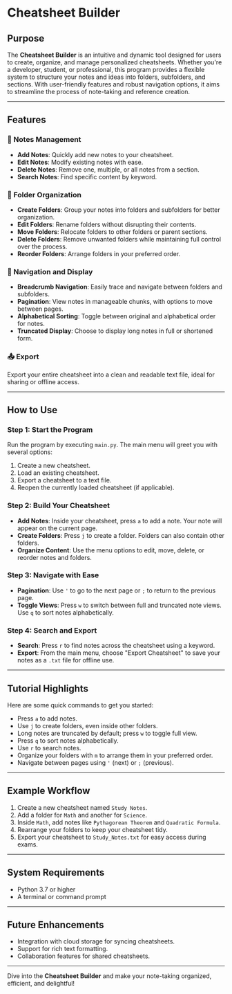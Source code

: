 
# Cheatsheet Builder

## Purpose
The **Cheatsheet Builder** is an intuitive and dynamic tool designed for users to create, organize, and manage personalized cheatsheets. Whether you're a developer, student, or professional, this program provides a flexible system to structure your notes and ideas into folders, subfolders, and sections. With user-friendly features and robust navigation options, it aims to streamline the process of note-taking and reference creation.

---

## Features

### 📝 Notes Management
- **Add Notes**: Quickly add new notes to your cheatsheet.
- **Edit Notes**: Modify existing notes with ease.
- **Delete Notes**: Remove one, multiple, or all notes from a section.
- **Search Notes**: Find specific content by keyword.

### 📂 Folder Organization
- **Create Folders**: Group your notes into folders and subfolders for better organization.
- **Edit Folders**: Rename folders without disrupting their contents.
- **Move Folders**: Relocate folders to other folders or parent sections.
- **Delete Folders**: Remove unwanted folders while maintaining full control over the process.
- **Reorder Folders**: Arrange folders in your preferred order.

### 🔄 Navigation and Display
- **Breadcrumb Navigation**: Easily trace and navigate between folders and subfolders.
- **Pagination**: View notes in manageable chunks, with options to move between pages.
- **Alphabetical Sorting**: Toggle between original and alphabetical order for notes.
- **Truncated Display**: Choose to display long notes in full or shortened form.

### 📤 Export
Export your entire cheatsheet into a clean and readable text file, ideal for sharing or offline access.

---

## How to Use

### Step 1: Start the Program
Run the program by executing `main.py`. The main menu will greet you with several options:
1. Create a new cheatsheet.
2. Load an existing cheatsheet.
3. Export a cheatsheet to a text file.
4. Reopen the currently loaded cheatsheet (if applicable).

### Step 2: Build Your Cheatsheet
- **Add Notes**: Inside your cheatsheet, press `a` to add a note. Your note will appear on the current page.
- **Create Folders**: Press `j` to create a folder. Folders can also contain other folders.
- **Organize Content**: Use the menu options to edit, move, delete, or reorder notes and folders.

### Step 3: Navigate with Ease
- **Pagination**: Use `'` to go to the next page or `;` to return to the previous page.
- **Toggle Views**: Press `w` to switch between full and truncated note views. Use `q` to sort notes alphabetically.

### Step 4: Search and Export
- **Search**: Press `r` to find notes across the cheatsheet using a keyword.
- **Export**: From the main menu, choose "Export Cheatsheet" to save your notes as a `.txt` file for offline use.

---

## Tutorial Highlights
Here are some quick commands to get you started:
- Press `a` to add notes.
- Use `j` to create folders, even inside other folders.
- Long notes are truncated by default; press `w` to toggle full view.
- Press `q` to sort notes alphabetically.
- Use `r` to search notes.
- Organize your folders with `m` to arrange them in your preferred order.
- Navigate between pages using `'` (next) or `;` (previous).

---

## Example Workflow
1. Create a new cheatsheet named `Study Notes`.
2. Add a folder for `Math` and another for `Science`.
3. Inside `Math`, add notes like `Pythagorean Theorem` and `Quadratic Formula`.
4. Rearrange your folders to keep your cheatsheet tidy.
5. Export your cheatsheet to `Study_Notes.txt` for easy access during exams.

---

## System Requirements
- Python 3.7 or higher
- A terminal or command prompt

---

## Future Enhancements
- Integration with cloud storage for syncing cheatsheets.
- Support for rich text formatting.
- Collaboration features for shared cheatsheets.

---

Dive into the **Cheatsheet Builder** and make your note-taking organized, efficient, and delightful!
